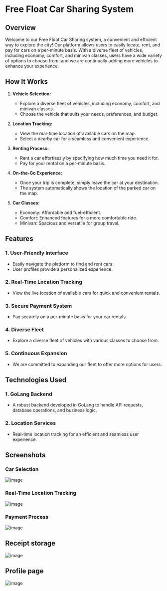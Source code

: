 # Free Float Car Sharing System

## Overview
Welcome to our Free Float Car Sharing system, a convenient and efficient way to explore the city! Our platform allows users to easily locate, rent, and pay for cars on a per-minute basis. With a diverse fleet of vehicles, including economy, comfort, and minivan classes, users have a wide variety of options to choose from, and we are continually adding more vehicles to enhance your experience.

## How It Works

1. **Vehicle Selection:**
   - Explore a diverse fleet of vehicles, including economy, comfort, and minivan classes.
   - Choose the vehicle that suits your needs, preferences, and budget.

2. **Location Tracking:**
   - View the real-time location of available cars on the map.
   - Select a nearby car for a seamless and convenient experience.

3. **Renting Process:**
   - Rent a car effortlessly by specifying how much time you need it for.
   - Pay for your rental on a per-minute basis.

4. **On-the-Go Experience:**
   - Once your trip is complete, simply leave the car at your destination.
   - The system automatically shows the location of the parked car on the map.

5. **Car Classes:**
   - Economy: Affordable and fuel-efficient.
   - Comfort: Enhanced features for a more comfortable ride.
   - Minivan: Spacious and versatile for group travel.

## Features

### 1. User-Friendly Interface
   - Easily navigate the platform to find and rent cars.
   - User profiles provide a personalized experience.

### 2. Real-Time Location Tracking
   - View the live location of available cars for quick and convenient rentals.

### 3. Secure Payment System
   - Pay securely on a per-minute basis for your car rentals.

### 4. Diverse Fleet
   - Explore a diverse fleet of vehicles with various classes to choose from.

### 5. Continuous Expansion
   - We are committed to expanding our fleet to offer more options for users.

## Technologies Used

### 1. GoLang Backend
   - A robust backend developed in GoLang to handle API requests, database operations, and business logic.

### 2. Location Services
   - Real-time location tracking for an efficient and seamless user experience.


## Screenshots

### Car Selection
![image](https://github.com/ShowSerenity/car-rental-system/assets/124548089/733115ba-d654-48fd-bcf6-bca2bb49be5d)

### Real-Time Location Tracking
![image](https://github.com/ShowSerenity/car-rental-system/assets/124548089/4911bf8c-a5df-4597-9f45-f6b765de88b3)

### Payment Process
![image](https://github.com/ShowSerenity/car-rental-system/assets/124548089/5cafd060-f94c-45f5-95f7-4fcf0bdce254)

## Receipt storage
![image](https://github.com/ShowSerenity/car-rental-system/assets/124548089/50287910-3a0b-49da-b336-97aca2e4e4bf)

## Profile page
![image](https://github.com/ShowSerenity/car-rental-system/assets/124548089/8cc22e0e-a655-4c4f-a450-91ad3ec55720)


